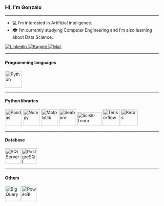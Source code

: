 ### Hi, I’m Gonzalo
***
- 💻 I’m interested in Artificial inteligence.
- 🎓 I’m currently studying Computer Engineering and I'm also learning about Data Science.

<a href="https://www.linkedin.com/in/GonzaloGrecco144/">
    <img src="https://img.shields.io/badge/LinkedIn-0077B5?style=for-the-badge&logo=linkedin&logoColor=white" alt="Linkedin">
</a>
<a href="https://www.kaggle.com/gonzalogrecco144">
    <img src="https://img.shields.io/badge/Kaggle-20BEFF?style=for-the-badge&logo=Kaggle&logoColor=white" alt="Kaggle">
</a>
<a href="mailto:grecco144@gmail.com">
    <img src="https://img.shields.io/badge/Gmail-D14836?style=for-the-badge&logo=gmail&logoColor=white" alt="Mail">
</a>
<!---
Grecco144/Grecco144 is a ✨ special ✨ repository because its `README.md` (this file) appears on your GitHub profile.
You can click the Preview link to take a look at your changes.
--->

___

#### Programming languages

<p align="left">
<a href="https://www.python.org/" target="_blank"><img src="https://s3.dualstack.us-east-2.amazonaws.com/pythondotorg-assets/media/files/python-logo-only.svg" alt="Python" width="55" height="55"/> </a>

___

#### Python libraries

<p align="left">
<a href="https://pandas.pydata.org/" target="_blank"><img src="https://pandas.pydata.org//static/img/favicon_white.ico" alt="Pandas" width="55" height="55"/></a>
<a href="https://numpy.org/" target="_blank"><img src="https://user-images.githubusercontent.com/67586773/105040771-43887300-5a88-11eb-9f01-bee100b9ef22.png" alt="Numpy" width="55" height="55"/></a>
<a href="https://matplotlib.org/" target="_blank"><img src="https://upload.wikimedia.org/wikipedia/commons/thumb/0/01/Created_with_Matplotlib-logo.svg/2048px-Created_with_Matplotlib-logo.svg.png" alt="Matplotlib" width="55" height="55"/></a>
<a href="https://seaborn.pydata.org/" target="_blank"><img src="https://seaborn.pydata.org/_images/logo-mark-lightbg.svg" alt="Seaborn" width="55" height="55"/></a>
<a href="https://scikit-learn.org/stable/" target="_blank"><img src="https://upload.wikimedia.org/wikipedia/commons/thumb/0/05/Scikit_learn_logo_small.svg/260px-Scikit_learn_logo_small.svg.png?20180808062052" alt="Scikit-Learn" width="80" height="45"/></a>
<a href="https://www.tensorflow.org/?hl=es-419" target="_blank"><img src="https://upload.wikimedia.org/wikipedia/commons/thumb/2/2d/Tensorflow_logo.svg/1915px-Tensorflow_logo.svg.png" alt="Tensorflow" width="55" height="55"/></a>
<a href="https://keras.io/" target="_blank"><img src="https://upload.wikimedia.org/wikipedia/commons/thumb/a/ae/Keras_logo.svg/2048px-Keras_logo.svg.png" alt="Keras" width="55" height="55"/></a>

___

#### Database

<p align="left">
<a href="https://learn.microsoft.com/en-us/sql/sql-server/?view=sql-server-ver16" target="_blank"><img src="https://img.icons8.com/color/512/microsoft-sql-server.png" alt="SQL Server" width="50" height="50"/></a>
<a href="https://www.postgresql.org/" target="_blank"><img src="https://upload.wikimedia.org/wikipedia/commons/thumb/2/29/Postgresql_elephant.svg/1200px-Postgresql_elephant.svg.png" alt="PostgreSQL" width="50" height="50"/></a>

___

#### Others

<p align="left">
<a href="https://cloud.google.com/bigquery?hl=es" target="_blank"><img src="https://cdn.icon-icons.com/icons2/2699/PNG/512/google_bigquery_logo_icon_168150.png" alt="BigQuery" width="50" height="50"/></a>
<a href="https://powerbi.microsoft.com/es-es/" target="_blank"><img src="https://www.k2e.com/wp-content/uploads/2018/12/Power-BI-Logo.png" alt="PowerBI" width="50" height="50"/></a>

